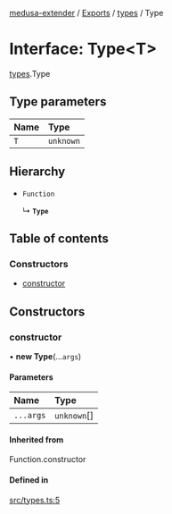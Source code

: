 [medusa-extender](../README.md) / [Exports](../modules.md) / [types](../modules/types.md) / Type

# Interface: Type<T\>

[types](../modules/types.md).Type

## Type parameters

| Name | Type |
| :------ | :------ |
| `T` | `unknown` |

## Hierarchy

- `Function`

  ↳ **`Type`**

## Table of contents

### Constructors

- [constructor](types.Type.md#constructor)

## Constructors

### constructor

• **new Type**(...`args`)

#### Parameters

| Name | Type |
| :------ | :------ |
| `...args` | `unknown`[] |

#### Inherited from

Function.constructor

#### Defined in

[src/types.ts:5](https://github.com/adrien2p/medusa-extender/blob/80081b5/src/types.ts#L5)
